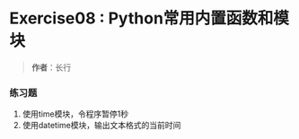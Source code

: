 # Exercise08 : Python常用内置函数和模块
> **作者**：长行

### 练习题
1. 使用time模块，令程序暂停1秒
2. 使用datetime模块，输出文本格式的当前时间
